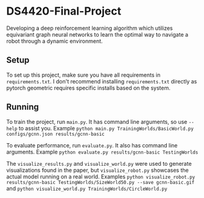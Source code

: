 # DS4420-Final-Project
Developing a deep reinforcement learning algorithm which utilizes equivariant graph neural networks to learn the optimal way to navigate a robot through a dynamic environment.

## Setup
To set up this project, make sure you have all requirements in `requirements.txt`. I don't recommend installing `requirements.txt` directly as pytorch geometric requires specific installs based on the system.

## Running
To train the project, run `main.py`. It has command line arguments, so use `--help` to assist you. Example `python main.py TrainingWorlds/BasicWorld.py configs/gcnn.json results/gcnn-basic`

To evaluate performance, run `evaluate.py`. It also has command line arguments. Example `python evaluate.py results/gcnn-basic TestingWorlds`

The `visualize_results.py` and `visualize_world.py` were used to generate visualizations found in the paper, but `visualize_robot.py` showcases the actual model running on a real world. Examples `python visualize_robot.py results/gcnn-basic TestingWorlds/SizeWorld50.py --save gcnn-basic.gif` and `python visualize_world.py TrainingWorlds/CircleWorld.py`